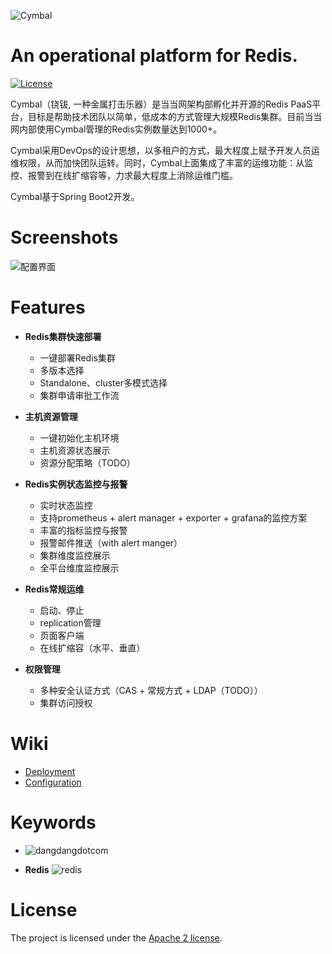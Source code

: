 ![Cymbal](https://raw.githubusercontent.com/dangdangdotcom/cymbal/master/doc/images/cymbal-logo.png)
# An operational platform for Redis.

[![License](https://img.shields.io/badge/License-Apache%202.0-blue.svg)](https://opensource.org/licenses/Apache-2.0)

Cymbal（铙钹, 一种金属打击乐器）是当当网架构部孵化并开源的Redis PaaS平台，目标是帮助技术团队以简单，低成本的方式管理大规模Redis集群。目前当当网内部使用Cymbal管理的Redis实例数量达到1000+。

Cymbal采用DevOps的设计思想，以多租户的方式，最大程度上赋予开发人员运维权限，从而加快团队运转。同时，Cymbal上面集成了丰富的运维功能：从监控、报警到在线扩缩容等，力求最大程度上消除运维门槛。

Cymbal基于Spring Boot2开发。

# Screenshots

![配置界面](https://raw.githubusercontent.com/dangdangdotcom/cymbal/master/doc/images/cymbal-cluster-screenshot.png)

# Features

* **Redis集群快速部署**
  * 一键部署Redis集群
  * 多版本选择
  * Standalone、cluster多模式选择
  * 集群申请审批工作流

* **主机资源管理**
  * 一键初始化主机环境
  * 主机资源状态展示
  * 资源分配策略（TODO）

* **Redis实例状态监控与报警**
  * 实时状态监控
  * 支持prometheus + alert manager + exporter + grafana的监控方案
  * 丰富的指标监控与报警
  * 报警邮件推送（with alert manger）
  * 集群维度监控展示
  * 全平台维度监控展示

* **Redis常规运维**
  * 启动、停止
  * replication管理
  * 页面客户端
  * 在线扩缩容（水平、垂直）

* **权限管理**
  * 多种安全认证方式（CAS + 常规方式 + LDAP（TODO））
  * 集群访问授权
  
# Wiki

* [Deployment](https://github.com/dangdangdotcom/cymbal/wiki/Deploying-Cymbal)
* [Configuration](https://github.com/dangdangdotcom/cymbal/wiki/Configurations-of-Cymbal)
  
# Keywords

* ![dangdangdotcom](http://img61.ddimg.cn/upload_img/00405/luyi/DDlogoNEW.gif)

* **Redis** ![redis](https://redis.io/images/redis-white.png)

# License
The project is licensed under the [Apache 2 license](https://github.com/dangdangdotcom/cymbal/blob/master/LICENSE).
